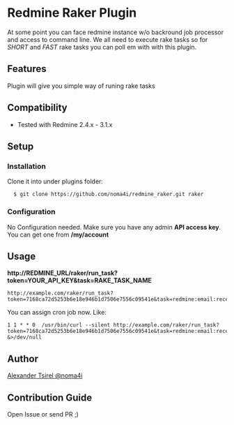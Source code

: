 # Redmine Raker Plugin

At some point you can face redmine instance w/o backround job processor and access to command line. We all need to execute rake tasks so for *SHORT* and *FAST* rake tasks you can poll em with with this plugin.

## Features

Plugin will give you simple way of runing rake tasks

## Compatibility
  - Tested with Redmine 2.4.x - 3.1.x

## Setup
### Installation
Clone it into under plugins folder:
````
  $ git clone https://github.com/noma4i/redmine_raker.git raker
````
### Configuration
No Configuration needed. Make sure you have any admin **API access key**.
You can get one from **/my/account**

## Usage

**http://REDMINE_URL/raker/run_task?token=YOUR_API_KEY&task=RAKE_TASK_NAME**

```
http://example.com/raker/run_task?token=7168ca72d5253b6e18e946b1d7506e7556c09541e&task=redmine:email:receive_imap
```

You can assign cron job now. Like:

```
1 1 * * 0  /usr/bin/curl --silent http://example.com/raker/run_task?token=7168ca72d5253b6e18e946b1d7506e7556c09541e&task=redmine:email:receive_imap &>/dev/null

```

## Author

[Alexander Tsirel @noma4i](https://github.com/noma4i)

## Contribution Guide

Open Issue or send PR ;)
